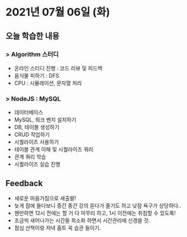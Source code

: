 # 2021년 07월 06일 (화) 

## 오늘 학습한 내용

### > Algorithm 스터디

- 온라인 스터디 진행 : 코드 리뷰 및 피드백
- 음식물 피하기 : DFS
- CPU : 시뮬레이션, 문자열 처리

### > NodeJS : MySQL

- 데이터베이스
- MySQL, 워크 벤치 설치하기
- DB, 테이블 생성하기
- CRUD 작업하기
- 시퀄라이즈 사용하기
- 테이블 관계 이해 및 시퀄라이즈 쿼리
- 관계 쿼리 학습
- 시퀄라이즈 실습 진행



## Feedback

- 새로운 마음가짐으로 새출발!
- 늦게 잠에 들다보니 중간 중간 강의 듣다가 졸기도 하고 낮잠 욕구가 상당하다..
- 웬만하면 12시 전에는 할 거 다 마무리 하고, 1시 이전에는 취침할 수 있도록!
- 조금씩 새어나가는 시간들 최소화 하면서 시간관리에 신경쓸 것.
- 점심 산책이랑 저녁 홈트 꼭 습관 들이기.





